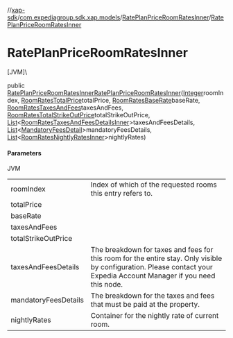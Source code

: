//[xap-sdk](../../../index.md)/[com.expediagroup.sdk.xap.models](../index.md)/[RatePlanPriceRoomRatesInner](index.md)/[RatePlanPriceRoomRatesInner](-rate-plan-price-room-rates-inner.md)

# RatePlanPriceRoomRatesInner

[JVM]\

public [RatePlanPriceRoomRatesInner](index.md)[RatePlanPriceRoomRatesInner](-rate-plan-price-room-rates-inner.md)([Integer](https://docs.oracle.com/javase/8/docs/api/java/lang/Integer.html)roomIndex, [RoomRatesTotalPrice](../-room-rates-total-price/index.md)totalPrice, [RoomRatesBaseRate](../-room-rates-base-rate/index.md)baseRate, [RoomRatesTaxesAndFees](../-room-rates-taxes-and-fees/index.md)taxesAndFees, [RoomRatesTotalStrikeOutPrice](../-room-rates-total-strike-out-price/index.md)totalStrikeOutPrice, [List](https://docs.oracle.com/javase/8/docs/api/java/util/List.html)&lt;[RoomRatesTaxesAndFeesDetailsInner](../-room-rates-taxes-and-fees-details-inner/index.md)&gt;taxesAndFeesDetails, [List](https://docs.oracle.com/javase/8/docs/api/java/util/List.html)&lt;[MandatoryFeesDetail](../-mandatory-fees-detail/index.md)&gt;mandatoryFeesDetails, [List](https://docs.oracle.com/javase/8/docs/api/java/util/List.html)&lt;[RoomRatesNightlyRatesInner](../-room-rates-nightly-rates-inner/index.md)&gt;nightlyRates)

#### Parameters

JVM

| | |
|---|---|
| roomIndex | Index of which of the requested rooms this entry refers to. |
| totalPrice |
| baseRate |
| taxesAndFees |
| totalStrikeOutPrice |
| taxesAndFeesDetails | The breakdown for taxes and fees for this room for the entire stay.  Only visible by configuration. Please contact your Expedia Account Manager if you need this node. |
| mandatoryFeesDetails | The breakdown for the taxes and fees that must be paid at the property. |
| nightlyRates | Container for the nightly rate of current room. |
